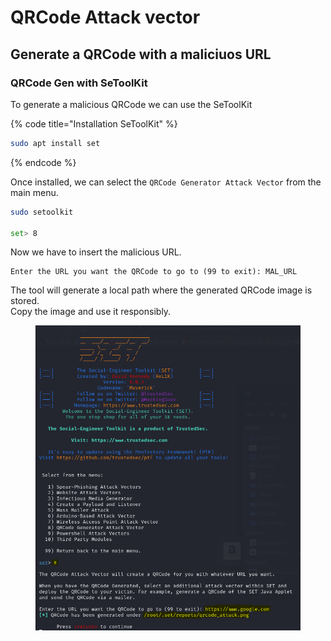 # QRCode Attack vector



## Generate a QRCode with a maliciuos URL

### QRCode Gen with SeToolKit

To generate a malicious QRCode we can use the SeToolKit&#x20;

{% code title="Installation SeToolKit" %}
```bash
sudo apt install set
```
{% endcode %}

Once installed, we can select the `QRCode Generator Attack Vector` from the main menu.

```bash
sudo setoolkit

set> 8
```

Now we have to insert the malicious URL.

```
Enter the URL you want the QRCode to go to (99 to exit): MAL_URL
```

The tool will generate a local path where the generated QRCode image is stored. \
Copy the image and use it responsibly.

<figure><img src="../../.gitbook/assets/image (240).png" alt=""><figcaption></figcaption></figure>

